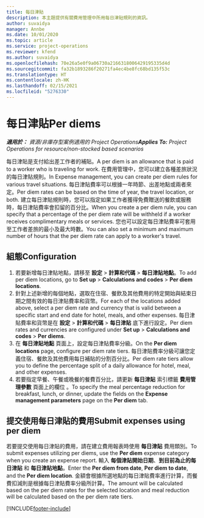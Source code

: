 ```yaml
---
title: 每日津貼
description: 本主題提供有關費用管理中所用每日津貼規則的資訊。
author: suvaidya
manager: Annbe
ms.date: 10/01/2020
ms.topic: article
ms.service: project-operations
ms.reviewer: kfend
ms.author: suvaidya
ms.openlocfilehash: 70e26a5e0f9a06730a2166318006429195335d4d
ms.sourcegitcommit: fa32b1893286f20271fa4ec4be8fc68bd135f53c
ms.translationtype: HT
ms.contentlocale: zh-HK
ms.lasthandoff: 02/15/2021
ms.locfileid: "5276330"
---
```

# <a name="per-diems"></a><span data-ttu-id="185e0-103">每日津貼</span><span class="sxs-lookup"><span data-stu-id="185e0-103">Per diems</span></span>

<span data-ttu-id="185e0-104">_**適用於：** 資源/非庫存型案例適用的 Project Operations_</span><span class="sxs-lookup"><span data-stu-id="185e0-104">_**Applies To:** Project Operations for resource/non-stocked based scenarios_</span></span>


<span data-ttu-id="185e0-105">每日津貼是支付給出差工作者的補貼。</span><span class="sxs-lookup"><span data-stu-id="185e0-105">A per diem is an allowance that is paid to a worker who is traveling for work.</span></span> <span data-ttu-id="185e0-106">在費用管理中，您可以建立各種差旅狀況的每日津貼規則。</span><span class="sxs-lookup"><span data-stu-id="185e0-106">In Expense management, you can create per diem rules for  various travel situations.</span></span> <span data-ttu-id="185e0-107">每日津貼費率可以根據一年時節、出差地點或兩者來定。</span><span class="sxs-lookup"><span data-stu-id="185e0-107">Per diem rates can be based on the time of year, the travel location, or both.</span></span> <span data-ttu-id="185e0-108">建立每日津貼規則時，您可以指定如果工作者獲得免費贈送的餐飲或服務時，每日津貼費率會扣留的百分比。</span><span class="sxs-lookup"><span data-stu-id="185e0-108">When you create a per diem  rule, you can specify that a percentage of the per diem rate will be withheld if a worker receives complimentary meals or services.</span></span> <span data-ttu-id="185e0-109">您也可以設定每日津貼費率可套用至工作者差旅的最小及最大時數。</span><span class="sxs-lookup"><span data-stu-id="185e0-109">You can also set a minimum and maximum number of hours that the per diem rate can apply to a worker's travel.</span></span>

## <a name="configuration"></a><span data-ttu-id="185e0-110">組態</span><span class="sxs-lookup"><span data-stu-id="185e0-110">Configuration</span></span> 

1. <span data-ttu-id="185e0-111">若要新增每日津貼地點，請移至 **設定** > **計算和代碼** > **每日津貼地點**。</span><span class="sxs-lookup"><span data-stu-id="185e0-111">To add per diem locations, go to **Set up** > **Calculations and codes** > **Per diem locations**.</span></span>
2. <span data-ttu-id="185e0-112">針對上述新增的每個地點，選取在住宿、餐飲及其他費用的特定開始與結束日期之間有效的每日津貼費率和貨幣。</span><span class="sxs-lookup"><span data-stu-id="185e0-112">For each of the locations added above, select a per diem rate and currency that is valid between a specific start and end date for hotel, meals, and other expenses.</span></span> <span data-ttu-id="185e0-113">每日津貼費率和貨幣是在 **設定** > **計算和代碼** > **每日津貼** 底下進行設定。</span><span class="sxs-lookup"><span data-stu-id="185e0-113">Per diem rates and currencies are configured under **Set up** > **Calculations and codes** > **Per diems**.</span></span>
3. <span data-ttu-id="185e0-114">在 **每日津貼地點** 頁面上，設定每日津貼費率分級。</span><span class="sxs-lookup"><span data-stu-id="185e0-114">On the **Per diem locations** page, configure per diem rate tiers.</span></span> <span data-ttu-id="185e0-115">每日津貼費率分級可讓您定義住宿、餐飲及其他費用每日補貼的分割百分比。</span><span class="sxs-lookup"><span data-stu-id="185e0-115">Per diem rate tiers allow you to define the percentage split of a daily allowance for hotel, meal, and other expenses.</span></span> 
4. <span data-ttu-id="185e0-116">若要指定早餐、午餐或晚餐的餐費百分比，請更新 **每日津貼** 索引標籤 **費用管理參數** 頁面上的欄位 。</span><span class="sxs-lookup"><span data-stu-id="185e0-116">To specify the meal percentage reduction for breakfast, lunch, or dinner, update the fields on the **Expense management parameters** page on the **Per diem** tab.</span></span> 
    
## <a name="submit-expenses-using-per-diem"></a><span data-ttu-id="185e0-117">提交使用每日津貼的費用</span><span class="sxs-lookup"><span data-stu-id="185e0-117">Submit expenses using per diem</span></span>
<span data-ttu-id="185e0-118">若要提交使用每日津貼的費用，請在建立費用報表時使用 **每日津貼** 費用類別。</span><span class="sxs-lookup"><span data-stu-id="185e0-118">To submit expenses utilizing per diems, use the **Per diem** expense category when you create an expense report.</span></span> <span data-ttu-id="185e0-119">輸入 **每個津貼開始日期**、**到目前為止的每日津貼** 和 **每日津貼地點**。</span><span class="sxs-lookup"><span data-stu-id="185e0-119">Enter the **Per diem from date**, **Per diem to date**,  and the **Per diem location**.</span></span> <span data-ttu-id="185e0-120">金額會根據所選地點的每日津貼費率進行計算，而餐費扣減則是根據每日津貼費率分級所計算。</span><span class="sxs-lookup"><span data-stu-id="185e0-120">The amount will be calculated based on the per diem rates for the selected location and meal reduction will be calculated based on the per diem rate tiers.</span></span>


[!INCLUDE[footer-include](../includes/footer-banner.md)]